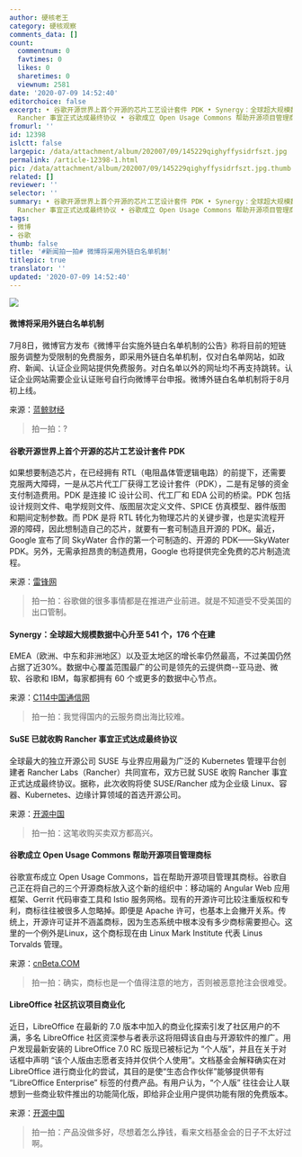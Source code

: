 ```yaml
---
author: 硬核老王
category: 硬核观察
comments_data: []
count:
  commentnum: 0
  favtimes: 0
  likes: 0
  sharetimes: 0
  viewnum: 2581
date: '2020-07-09 14:52:40'
editorchoice: false
excerpt: • 谷歌开源世界上首个开源的芯片工艺设计套件 PDK • Synergy：全球超大规模数据中心升至 541 个，176 个在建 • SuSE 已就收购
  Rancher 事宜正式达成最终协议 • 谷歌成立 Open Usage Commons 帮助开源项目管理商标 • • LibreOffice 社区抗议项目商业化
fromurl: ''
id: 12398
islctt: false
largepic: /data/attachment/album/202007/09/145229qighyffysidrfszt.jpg
permalink: /article-12398-1.html
pic: /data/attachment/album/202007/09/145229qighyffysidrfszt.jpg.thumb.jpg
related: []
reviewer: ''
selector: ''
summary: • 谷歌开源世界上首个开源的芯片工艺设计套件 PDK • Synergy：全球超大规模数据中心升至 541 个，176 个在建 • SuSE 已就收购
  Rancher 事宜正式达成最终协议 • 谷歌成立 Open Usage Commons 帮助开源项目管理商标 • • LibreOffice 社区抗议项目商业化
tags:
- 微博
- 谷歌
thumb: false
title: '#新闻拍一拍# 微博将采用外链白名单机制'
titlepic: true
translator: ''
updated: '2020-07-09 14:52:40'
---
```


![](/data/attachment/album/202007/09/145229qighyffysidrfszt.jpg)


#### 微博将采用外链白名单机制


7月8日，微博官方发布《微博平台实施外链白名单机制的公告》称将目前的短链服务调整为受限制的免费服务，即采用外链白名单机制，仅对白名单网站，如政府、新闻、认证企业网站提供免费服务。对白名单以外的网址均不再支持跳转。认证企业网站需要企业认证账号自行向微博平台申报。微博外链白名单机制将于8月初上线。


来源：[蓝鲸财经](https://www.cnbeta.com/articles/tech/1000675.htm)



> 
> 拍一拍：?
> 
> 
> 


#### 谷歌开源世界上首个开源的芯片工艺设计套件 PDK


如果想要制造芯片，在已经拥有 RTL（电阻晶体管逻辑电路）的前提下，还需要克服两大障碍，一是从芯片代工厂获得工艺设计套件（PDK），二是有足够的资金支付制造费用。PDK 是连接 IC 设计公司、代工厂和 EDA 公司的桥梁。PDK 包括设计规则文件、电学规则文件、版图层次定义文件、SPICE 仿真模型、器件版图和期间定制参数。而 PDK 是将 RTL 转化为物理芯片的关键步骤，也是实流程开源的障碍，因此想制造自己的芯片，就要有一套可制造且开源的 PDK。最近，Google 宣布了同 SkyWater 合作的第一个可制造的、开源的 PDK——SkyWater PDK。另外，无需承担昂贵的制造费用，Google 也将提供完全免费的芯片制造流程。


来源：[雷锋网](https://www.cnbeta.com/articles/tech/1000777.htm)



> 
> 拍一拍：谷歌做的很多事情都是在推进产业前进。就是不知道受不受美国的出口管制。 
> 
> 
> 


#### Synergy：全球超大规模数据中心升至 541 个，176 个在建


EMEA（欧洲、中东和非洲地区）以及亚太地区的增长率仍然最高，不过美国仍然占据了近30%。数据中心覆盖范围最广的公司是领先的云提供商--亚马逊、微软、谷歌和 IBM，每家都拥有 60 个或更多的数据中心节点。


来源：[C114中国通信网](https://www.cnbeta.com/articles/tech/1000659.htm)



> 
> 拍一拍：我觉得国内的云服务商出海比较难。
> 
> 
> 


#### SuSE 已就收购 Rancher 事宜正式达成最终协议


全球最大的独立开源公司 SUSE 与业界应用最为广泛的 Kubernetes 管理平台创建者 Rancher Labs（Rancher）共同宣布，双方已就 SUSE 收购 Rancher 事宜正式达成最终协议。据称，此次收购将使 SUSE/Rancher 成为企业级 Linux、容器、Kubernetes、边缘计算领域的首选开源公司。


来源：[开源中国](https://www.oschina.net/news/117025/suse-acquires-rancher)



> 
> 拍一拍：这笔收购买卖双方都高兴。
> 
> 
> 


#### 谷歌成立 Open Usage Commons 帮助开源项目管理商标


谷歌宣布成立 Open Usage Commons，旨在帮助开源项目管理其商标。谷歌自己正在将自己的三个开源商标放入这个新的组织中：移动端的 Angular Web 应用框架、Gerrit 代码审查工具和 Istio 服务网格。现有的开源许可比较注重版权和专利，商标往往被很多人忽略掉。即便是 Apache 许可，也基本上会撇开关系。传统上，开源许可证并不涵盖商标，因为生态系统中根本没有多少商标需要担心。这里的一个例外是Linux，这个商标现在由 Linux Mark Institute 代表 Linus Torvalds 管理。


来源：[cnBeta.COM](https://www.cnbeta.com/articles/tech/1000967.htm)



> 
> 拍一拍：确实，商标也是一个值得注意的地方，否则被恶意抢注会很难受。
> 
> 
> 


#### LibreOffice 社区抗议项目商业化


近日，LibreOffice 在最新的 7.0 版本中加入的商业化探索引发了社区用户的不满，多名 LibreOffice 社区资深参与者表示这将阻碍该自由与开源软件的推广。用户发现最新安装的 LibreOffice 7.0 RC 版现已被标记为 “个人版”，并且在关于对话框中声明 “该个人版由志愿者支持并仅供个人使用”。文档基金会解释确实在对 LibreOffice 进行商业化的尝试，其目的是使“生态合作伙伴”能够提供带有 “LibreOffice Enterprise” 标签的付费产品。有用户认为，“个人版” 往往会让人联想到一些商业软件推出的功能简化版，即给非企业用户提供功能有限的免费版本。


来源：[开源中国](https://my.oschina.net/editorial-story/blog/4341422)



> 
> 拍一拍：产品没做多好，尽想着怎么挣钱，看来文档基金会的日子不太好过啊。
> 
> 
>